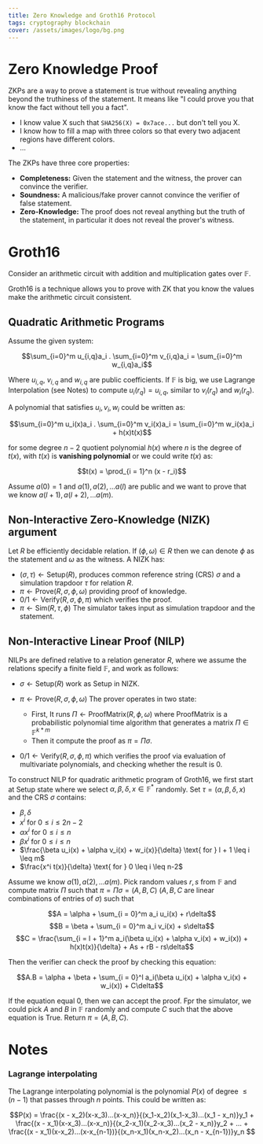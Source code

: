 ```yaml
---
title: Zero Knowledge and Groth16 Protocol
tags: cryptography blockchain
cover: /assets/images/logo/bg.png
---
```


# Zero Knowledge Proof

ZKPs are a way to prove a statement is true without revealing anything beyond the truthiness of the statement. It means like "I could prove you that know the fact without tell you a fact".

- I know value X such that `SHA256(X) = 0x7ace...` but don't tell you X.
- I know how to fill a map with three colors so that every two adjacent regions have different colors.
- ...

The ZKPs have three core properties:
- **Completeness:** Given the statement and the witness, the prover can convince the verifier.
- **Soundness:** A malicious/fake prover cannot convince the verifier of false statement.
- **Zero-Knowledge:** The proof does not reveal anything but the truth of the statement, in particular it does not reveal the prover's witness.

# Groth16
Consider an arithmetic circuit with addition and multiplication gates over $\mathbb{F}$. 

Groth16 is a technique allows you to prove with ZK that you know the values make the arithmetic circuit consistent.

## Quadratic Arithmetic Programs
Assume the given system:

$$\sum_{i=0}^m u_{i,q}a_i . \sum_{i=0}^m v_{i,q}a_i = \sum_{i=0}^m w_{i,q}a_i$$

Where $u_{i,q}$, $v_{i,q}$ and $w_{i,q}$ are public coefficients. If $\mathbb{F}$ is big, we use Lagrange Interpolation (see Notes) to compute $u_i(r_q) = u_{i,q}$, similar to $v_i(r_q)$ and $w_i(r_q)$.

A polynomial that satisfies $u_i, v_i, w_i$ could be written as:

$$\sum_{i=0}^m u_i(x)a_i . \sum_{i=0}^m v_i(x)a_i = \sum_{i=0}^m w_i(x)a_i + h(x)t(x)$$

for some degree $n − 2$ quotient polynomial $h(x)$ where $n$ is the degree of $t(x)$, with $t(x)$ is **vanishing polynomial** or we could write $t(x)$ as: 

$$t(x) = \prod_{i = 1}^n (x - r_i)$$ 

Assume $a(0) = 1$ and $a(1), a(2),... a(l)$ are public and we want to prove that we know $a(l + 1), a(l + 2),... a(m)$.

## Non-Interactive Zero-Knowledge (NIZK) argument

Let $R$ be efficiently decidable relation. If $(\phi,\omega) \in R$ then we can denote $\phi$ as the statement and $\omega$ as the witness. A NIZK has:

- $(\sigma,\tau) \longleftarrow \text{Setup}(R)$, produces common reference string (CRS) $\sigma$ and a simulation trapdoor $\tau$ for relation $R$.
- $\pi \longleftarrow \text{Prove}(R,\sigma,\phi,\omega)$ providing proof of knowledge.
- $0/1 \longleftarrow \text{Verify}(R,\sigma,\phi,\pi)$ which verifies the proof.
- $\pi \longleftarrow \text{Sim}(R,\tau,\phi)$ The simulator takes input as simulation trapdoor and the statement.

## Non-Interactive Linear Proof (NILP)

NILPs are defined relative to a relation generator $R$, where we assume the relations specify a finite field $\mathbb{F}$, and work as follows:

- $\sigma \longleftarrow \text{Setup}(R)$ work as Setup in NIZK.
- $\pi \longleftarrow \text{Prove}(R,\sigma,\phi,\omega)$ The prover operates in two state:
    - First, It runs $\Pi \longleftarrow \text{ProofMatrix}(R,\phi,\omega)$ where $\text{ProofMatrix}$ is a probabilistic polynomial time algorithm that generates a matrix $\Pi \in \mathbb{F}^{k*m}$
    - Then it compute the proof as $\pi =\Pi\sigma$.

- $0/1 \longleftarrow \text{Verify}(R,\sigma,\phi,\pi)$ which verifies the proof via evaluation of multivariate polynomials, and checking whether the result is 0.

To construct NILP for quadratic arithmetic program of Groth16, we first start at Setup state where we select $\alpha,\beta,\delta,x \in \mathbb{F}^{*}$ randomly. Set $\tau = (\alpha,\beta,\delta,x)$ and the CRS $\sigma$ contains:

- $\beta,\delta$
- $x^i \text{ for } 0 \leq i \leq 2n-2$
- $\alpha x^i \text{ for } 0 \leq i \leq n$
- $\beta x^i \text{ for } 0 \leq i \leq n$
- $\frac{\beta u_i(x) + \alpha v_i(x) + w_i(x)}{\delta} \text{ for } l + 1 \leq i \leq m$
- $\frac{x^i t(x)}{\delta} \text{ for } 0 \leq i \leq n-2$

Assume we know $a(1), a(2),... a(m)$. Pick random values $r, s$ from $\mathbb{F}$ and compute matrix $\Pi$ such that $\pi = \Pi \sigma = (A,B,C)$  ($A, B, C$ are linear combinations of entries of $\sigma$) such that

$$A = \alpha + \sum_{i = 0}^m a_i u_i(x) + r\delta$$
$$B = \beta + \sum_{i = 0}^m a_i v_i(x) + s\delta$$
$$C = \frac{\sum_{i = l + 1}^m a_i(\beta u_i(x) + \alpha v_i(x) + w_i(x)) + h(x)t(x)}{\delta} + As + rB - rs\delta$$

Then the verifier can check the proof by checking this equation:

$$A.B = \alpha + \beta + \sum_{i = 0}^l a_i(\beta u_i(x) + \alpha v_i(x) + w_i(x)) + C\delta$$

If the equation equal $0$, then we can accept the proof. Fpr the simulator, we could pick $A$ and $B$ in $\mathbb{F}$ randomly and compute $C$ such that the above equation is True. Return $\pi = (A,B,C)$.
# Notes
### Lagrange interpolating
The Lagrange interpolating polynomial is the polynomial $P(x)$ of degree $\leq (n-1)$ that passes through $n$ points. This could be written as:

$$P(x) = \frac{(x - x_2)(x-x_3)...(x-x_n)}{(x_1-x_2)(x_1-x_3)...(x_1 - x_n)}y_1 + \frac{(x - x_1)(x-x_3)...(x-x_n)}{(x_2-x_1)(x_2-x_3)...(x_2 - x_n)}y_2 + ...  + \frac{(x - x_1)(x-x_2)...(x-x_{n-1})}{(x_n-x_1)(x_n-x_2)...(x_n - x_{n-1})}y_n $$
